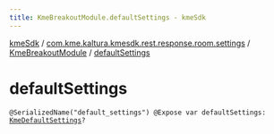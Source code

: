 ```yaml
---
title: KmeBreakoutModule.defaultSettings - kmeSdk
---
```


[kmeSdk](../../index.html) / [com.kme.kaltura.kmesdk.rest.response.room.settings](../index.html) / [KmeBreakoutModule](index.html) / [defaultSettings](./default-settings.html)

# defaultSettings

`@SerializedName("default_settings") @Expose var defaultSettings: `[`KmeDefaultSettings`](../-kme-default-settings/index.html)`?`